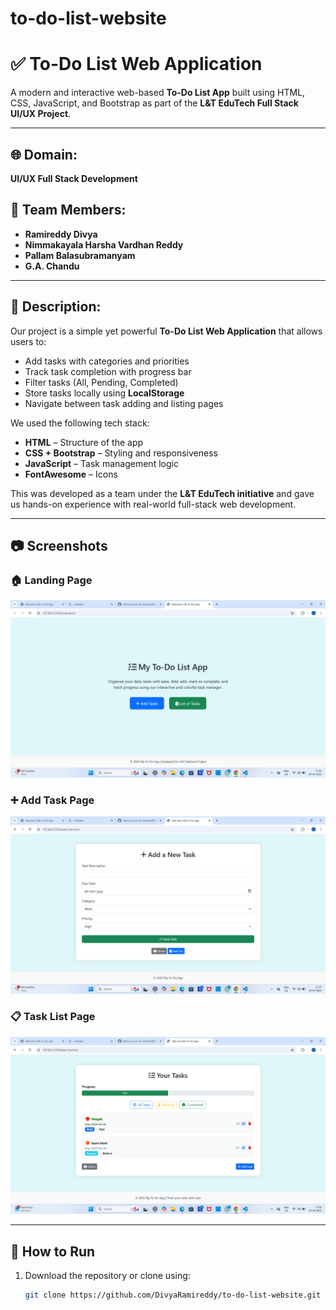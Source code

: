 # to-do-list-website
# ✅ To-Do List Web Application

A modern and interactive web-based **To-Do List App** built using HTML, CSS, JavaScript, and Bootstrap as part of the **L&T EduTech Full Stack UI/UX Project**.

---

## 🌐 Domain:
**UI/UX Full Stack Development**

## 👥 Team Members:
- **Ramireddy Divya**
- **Nimmakayala Harsha Vardhan Reddy**
- **Pallam Balasubramanyam**
- **G.A. Chandu**

---

## 📝 Description:

Our project is a simple yet powerful **To-Do List Web Application** that allows users to:
- Add tasks with categories and priorities
- Track task completion with progress bar
- Filter tasks (All, Pending, Completed)
- Store tasks locally using **LocalStorage**
- Navigate between task adding and listing pages

We used the following tech stack:
- **HTML** – Structure of the app
- **CSS + Bootstrap** – Styling and responsiveness
- **JavaScript** – Task management logic
- **FontAwesome** – Icons

This was developed as a team under the **L&T EduTech initiative** and gave us hands-on experience with real-world full-stack web development.

---

## 📷 Screenshots

### 🏠 Landing Page
![Landing Page](landing-page.png)

### ➕ Add Task Page
![Add Task Page](add-task-page.png)

### 📋 Task List Page
![Task List](task-list-page.png)

---

## 🚀 How to Run

1. Download the repository or clone using:
   ```bash
   git clone https://github.com/DivyaRamireddy/to-do-list-website.git
